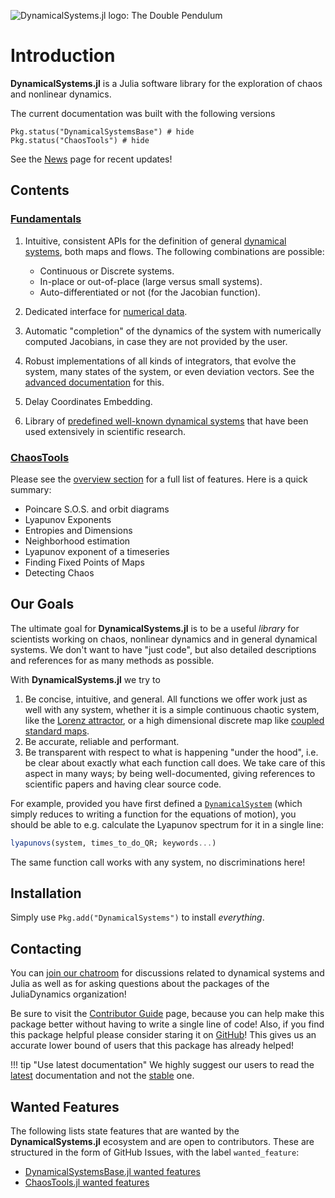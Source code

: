 ![DynamicalSystems.jl logo: The Double Pendulum](https://i.imgur.com/nFQFdB0.gif)

# Introduction
**DynamicalSystems.jl** is a Julia software library for the exploration of chaos and nonlinear dynamics.

The current documentation was built with the following versions
```@example docs
Pkg.status("DynamicalSystemsBase") # hide
Pkg.status("ChaosTools") # hide
```
See the [News](news) page for recent updates!

## Contents

### [Fundamentals](definition/general)

1. Intuitive, consistent APIs for the definition of general [dynamical systems](definition/general), both maps and flows. The following combinations are possible:
    * Continuous or Discrete systems.
    * In-place or out-of-place (large versus small systems).
    * Auto-differentiated or not (for the Jacobian function).


4. Dedicated interface for [numerical data](definition/dataset).
5. Automatic "completion" of the dynamics of the system with numerically computed Jacobians, in case they are not provided by the user.
4. Robust implementations of all kinds of integrators, that evolve the system,
   many states of the system, or even deviation vectors. See the [advanced documentation](advanced) for this.
5. Delay Coordinates Embedding.
6. Library of [predefined well-known dynamical systems](definition/predefined) that have been used extensively in scientific research.

### [ChaosTools](chaos/overview)
Please see the [overview section](chaos/overview) for a full list of features. Here
is a quick summary:

* Poincare S.O.S. and orbit diagrams
* Lyapunov Exponents
* Entropies and Dimensions
* Neighborhood estimation
* Lyapunov exponent of a timeseries
* Finding Fixed Points of Maps
* Detecting Chaos


## Our Goals
The ultimate goal for **DynamicalSystems.jl** is
to be a useful *library* for scientists working on chaos, nonlinear dynamics and
in general dynamical systems. We don't want to have "just code", but also detailed descriptions and references for as many methods as possible.

With **DynamicalSystems.jl** we try to

1. Be concise, intuitive, and general. All functions we offer work just as well with any system, whether it is a simple continuous chaotic system, like the [Lorenz attractor](definition/predefined/#DynamicalSystemsBase.Systems.lorenz), or a high dimensional discrete map like [coupled standard maps](definition/predefined/#DynamicalSystemsBase.Systems.coupledstandardmaps).
2. Be accurate, reliable and performant.
3. Be transparent with respect to what is happening "under the hood", i.e. be clear about exactly what each function call does. We take care of this aspect in many ways; by being well-documented, giving references to scientific papers and having clear source code.

For example, provided you have first defined a [`DynamicalSystem`](definition/general)
(which simply reduces to writing a function for the equations of motion),
you should be able to e.g. calculate the Lyapunov spectrum for it
in a single line:
```julia
lyapunovs(system, times_to_do_QR; keywords...)
```
The same function call works with any system, no discriminations here!

## Installation
Simply use `Pkg.add("DynamicalSystems")` to install *everything*.


## Contacting

You
can [join our chatroom](https://gitter.im/JuliaDynamics/Lobby) for discussions related
to dynamical systems and Julia as well as for asking questions about the packages of the
JuliaDynamics organization!

Be sure to visit the [Contributor Guide](contributors_guide) page, because you can
help make this package better without having to write a single line of code!
Also, if you find this package helpful please consider staring it on [GitHub](https://github.com/JuliaDynamics/DynamicalSystems.jl)! This gives us an
accurate lower bound of users that this package has already helped!

!!! tip "Use latest documentation"
      We highly suggest our users to read the  [latest](https://JuliaDynamics.github.io/DynamicalSystems.jl/latest) documentation
      and not the [stable](https://JuliaDynamics.github.io/DynamicalSystems.jl/stable) one.


## Wanted Features
The following lists state features that are wanted by the **DynamicalSystems.jl** ecosystem and are open to contributors. These are structured in the form of GitHub Issues, with the label `wanted_feature`:

* [DynamicalSystemsBase.jl wanted features](https://github.com/JuliaDynamics/DynamicalSystemsBase.jl/issues?q=is%3Aissue+is%3Aopen+label%3Awanted_feature)
* [ChaosTools.jl wanted features](https://github.com/JuliaDynamics/ChaosTools.jl/issues?q=is%3Aissue+is%3Aopen+label%3Awanted_feature)
